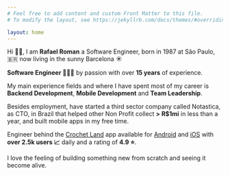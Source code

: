 ```yaml
---
# Feel free to add content and custom Front Matter to this file.
# To modify the layout, see https://jekyllrb.com/docs/themes/#overriding-theme-defaults

layout: home
---
```


Hi 👋🏼, I am __Rafael Roman__ a Software Engineer, born in 1987 at São Paulo, 🇧🇷 now living in the sunny Barcelona ☀️

**Software Engineer 👨🏻‍💻** by passion with over **15 years** of experience.

My main experience fields and where I have spent most of my career is **Backend Development**, **Mobile Development** and **Team Leadership**.

Besides employment, have started a third sector company called Notastica, as CTO, in Brazil that helped other Non Profit collect **> R$1mi** in less than a
year, and built mobile apps in my free time.

Engineer behind the [Crochet Land](https://crochet.land) app available
for [Android](https://play.google.com/store/apps/details?id=land.crochet.app&utm_source=rafaelroman.com&utm_campaign=link)
and [iOS](https://itunes.apple.com/es/app/crochet-land/id1410827721) with __over 2.5k users 📈__ daily and a rating of **4.9 ⭐**.

I love the feeling of building something new from scratch and seeing it become alive.

 
